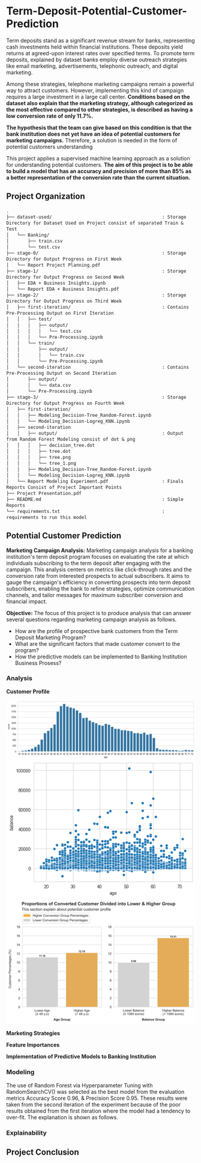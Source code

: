 # Term-Deposit-Potential-Customer-Prediction
Term deposits stand as a significant revenue stream for banks, representing cash investments held within financial institutions. These deposits yield returns at agreed-upon interest rates over specified terms. To promote term deposits, explained by dataset banks employ diverse outreach strategies like email marketing, advertisements, telephonic outreach, and digital marketing.

Among these strategies, telephone marketing campaigns remain a powerful way to attract customers. However, implementing this kind of campaign requires a large investment in a large call center. **Conditions based on the dataset also explain that the marketing strategy, although categorized as the most effective compared to other strategies, is described as having a low conversion rate of only 11.7%.**

**The hypothesis that the team can give based on this condition is that the bank institution does not yet have an idea of potential customers for marketing campaigns.** Therefore, a solution is needed in the form of potential customers understanding

This project applies a supervised machine learning approach as a solution for understanding potential customers. **The aim of this project is to be able to build a model that has an accuracy and precision of more than 85% as a better representation of the conversion rate than the current situation.**

## Project Organization
```
.
├── dataset-used/                                         : Storage Directory for Dataset Used on Project consist of separated Train & Test
│   └── Banking/
│       ├── train.csv
│       └── test.csv
├── stage-0/                                              : Storage Directory for Output Progress on First Week  
│   └── Report Project Planning.pdf
├── stage-1/                                              : Storage Directory for Output Progress on Second Week
│   ├── EDA + Business Insights.ipynb
│   └── Report EDA + Business Insights.pdf
├── stage-2/                                              : Storage Directory for Output Progress on Third Week
│   ├── first-iteration/                                  : Contains Pre-Processing Output on First Iteration
│   │   ├── test/
│   │   │   ├── output/
│   │   │   │   └── test.csv
│   │   │   └── Pre-Processing.ipynb
│   │   └── train/
│   │       ├── output/
│   │       │   └── train.csv
│   │       └── Pre-Processing.ipynb
│   └── second-iteration                                  : Contains Pre-Processing Output on Second Iteration
│       ├── output/
│       │   └── data.csv
│       └── Pre-Processing.ipynb
├── stage-3/                                              : Storage Directory for Output Progress on Fourth Week
│   ├── first-iteration/
│   │   ├── Modeling_Decision-Tree_Random-Forest.ipynb
│   │   └── Modeling_Decision-Logreg_KNN.ipynb
│   ├── second-iteration
│   │   ├── output/                                       : Output from Random Forest Modeling consist of dot & png
│   │   │   ├── decision_tree.dot
│   │   │   ├── tree.dot
│   │   │   ├── tree.png
│   │   │   └── tree_1.png
│   │   ├── Modeling_Decision-Tree_Random-Forest.ipynb
│   │   └── Modeling_Decision-Logreg_KNN.ipynb
│   └── Report Modeling Experiment.pdf                    : Finals Reports Consist of Project Important Points
├── Project Presentation.pdf
├── README.md                                             : Simple Reports
└── requirements.txt                                      : requirements to run this model  

```

## Potential Customer Prediction

**Marketing Campaign Analysis:**
Marketing campaign analysis for a banking institution's term deposit program focuses on evaluating the rate at which individuals subscribing to the term deposit after engaging with the campaign. This analysis centers on metrics like click-through rates and the conversion rate from interested prospects to actual subscribers. It aims to gauge the campaign's efficiency in converting prospects into term deposit subscribers, enabling the bank to refine strategies, optimize communication channels, and tailor messages for maximum subscriber conversion and financial impact.

**Objective:**
The focus of this project is to produce analysis that can answer several questions regarding marketing campaign analysis as follows.
- How are the profile of prospective bank customers from the Term Deposit Marketing Program?
- What are the significant factors that made customer convert to the program?
- How the predictive models can be implemented to Banking Institution Business Prosess?

### Analysis

**Customer Profile**

<img src='https://github.com/bagusatya08/Term-Deposit-Potential-Customer-Prediction/blob/main/images/age%20distribution.png' alt='Age Distribution' align='center'>
<img src=https://github.com/bagusatya08/Term-Deposit-Potential-Customer-Prediction/blob/main/images/age%20corellated%20to%20balance.png>

<img src=https://github.com/bagusatya08/Term-Deposit-Potential-Customer-Prediction/blob/main/images/customer%20profile.png>

**Marketing Strategies**

**Feature Importances**

**Implementation of Predictive Models to Banking Institution**

### Modeling
The use of Random Forest via Hyperparameter Tuning with RandomSearchCV() was selected as the best model from the evaluation metrics Accuracy Score 0.96, & Precision Score 0.95. These results were taken from the second iteration of the experiment because of the poor results obtained from the first iteration where the model had a tendency to over-fit. The explanation is shown as follows.

### Explainability

## Project Conclusion